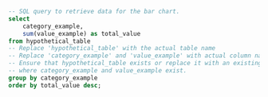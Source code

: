 ```sql bar_chart_example
-- SQL query to retrieve data for the bar chart.
select
    category_example,
    sum(value_example) as total_value
from hypothetical_table
-- Replace 'hypothetical_table' with the actual table name
-- Replace 'category_example' and 'value_example' with actual column names
-- Ensure that hypothetical_table exists or replace it with an existing table
-- where category_example and value_example exist.
group by category_example
order by total_value desc;
```

<BarChart
    data={bar_chart_example}
    x=category_example
    y=total_value
    labels=true
    type=grouped
    xFmt="Category"
    yFmt="General"
    height=400
/>